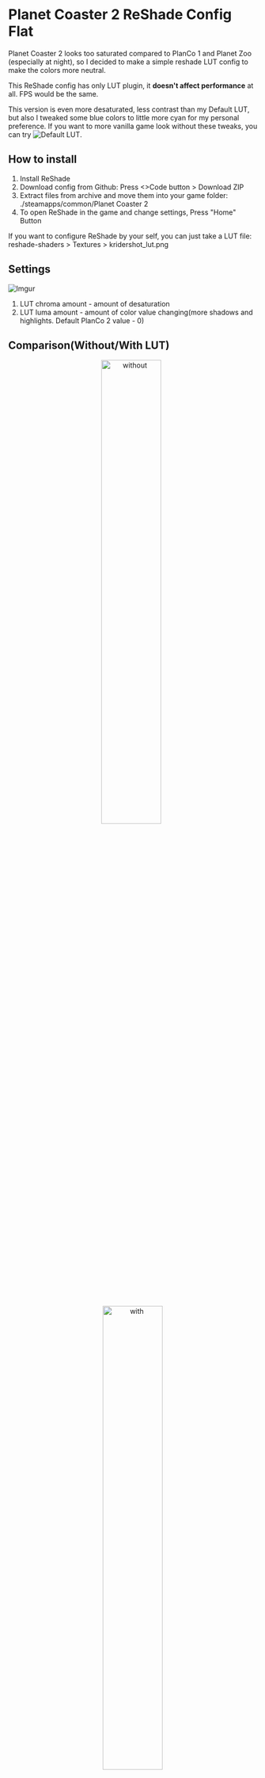 # Planet Coaster 2 ReShade Config Flat
Planet Coaster 2 looks too saturated compared to PlanCo 1 and Planet Zoo (especially at night), so I decided to make a simple reshade LUT config to make the colors more neutral.

This ReShade config has only LUT plugin, it **doesn't affect performance** at all. FPS would be the same.

This version is even more desaturated, less contrast than my Default LUT, but also I tweaked some blue colors to little more cyan for my personal preference. 
If you want to more vanilla game look without these tweaks, you can try ![Default LUT](https://github.com/Kridershot/planco2_reshade).

## How to install
1. Install ReShade
2. Download config from Github: Press <>Code button > Download ZIP
3. Extract files from archive and move them into your game folder: ./steamapps/common/Planet Coaster 2
4. To open ReShade in the game and change settings, Press "Home" Button

If you want to configure ReShade by your self, you can just take a LUT file: reshade-shaders > Textures > kridershot_lut.png

## Settings
![Imgur](https://imgur.com/5dd8CHy.png)

1. LUT chroma amount - amount of desaturation
2. LUT luma amount - amount of color value changing(more shadows and highlights. Default PlanCo 2 value - 0)

## Comparison(Without/With LUT)
<p align="center">
  <img alt="without" src="https://imgur.com/goaEmrC.jpg" width="49%">
&nbsp;
  <img alt="with" src="https://imgur.com/zyfzH8X.jpg" width="49%">
</p>
<p align="center">
  <img alt="without" src="https://imgur.com/v1A6GwM.jpg" width="49%">
&nbsp;
  <img alt="with" src="https://imgur.com/7rbjCOU.jpg" width="49%">
</p>
<p align="center">
  <img alt="without" src="https://imgur.com/KYzlZJk.jpg" width="49%">
&nbsp;
  <img alt="with" src="https://imgur.com/THB0J2L.jpg" width="49%">
</p>
<p align="center">
  <img alt="without" src="https://imgur.com/VsoYgDd.jpg" width="49%">
&nbsp;
  <img alt="with" src="https://imgur.com/qqdcQvY.jpg" width="49%">
</p>
<p align="center">
  <img alt="without" src="https://imgur.com/Ce1VFhK.jpg" width="49%">
&nbsp;
  <img alt="with" src="https://imgur.com/fXAobkG.jpg" width="49%">
</p>
<p align="center">
  <img alt="without" src="https://imgur.com/mfcsNba.jpg" width="49%">
&nbsp;
  <img alt="with" src="https://imgur.com/t8OFgWq.jpg" width="49%">
</p>

## Comparison(Without/Default/Flat LUT)
<p align="center">
  <img alt="without" src="https://imgur.com/XnyDMkz.jpg" width="32%">
&nbsp;
  <img alt="default" src="https://imgur.com/DhTMEfJ.jpg" width="32%">
  &nbsp;
  <img alt="flat" src="https://imgur.com/rxXKlkG.jpg" width="32%">
</p>
